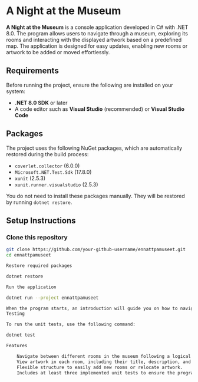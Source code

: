 # A Night at the Museum

**A Night at the Museum** is a console application developed in C# with .NET 8.0. The program allows users to navigate through a museum, exploring its rooms and interacting with the displayed artwork based on a predefined map. The application is designed for easy updates, enabling new rooms or artwork to be added or moved effortlessly.

## Requirements

Before running the project, ensure the following are installed on your system:

- **.NET 8.0 SDK** or later
- A code editor such as **Visual Studio** (recommended) or **Visual Studio Code**

## Packages

The project uses the following NuGet packages, which are automatically restored during the build process:

- `coverlet.collector` (6.0.0)
- `Microsoft.NET.Test.Sdk` (17.8.0)
- `xunit` (2.5.3)
- `xunit.runner.visualstudio` (2.5.3)

You do not need to install these packages manually. They will be restored by running `dotnet restore`.

## Setup Instructions

### Clone this repository

```bash
git clone https://github.com/your-github-username/ennattpamuseet.git
cd ennattpamuseet

Restore required packages

dotnet restore

Run the application

dotnet run --project ennattpamuseet

When the program starts, an introduction will guide you on how to navigate through the museum.
Testing

To run the unit tests, use the following command:

dotnet test

Features

    Navigate between different rooms in the museum following a logical map.
    View artwork in each room, including their title, description, and creator.
    Flexible structure to easily add new rooms or relocate artwork.
    Includes at least three implemented unit tests to ensure the program's functionality.
